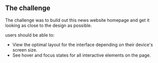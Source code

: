 
## The challenge

The  challenge was to build out this news website homepage and get it looking as close to the design as possible.

users should be able to:

- View the optimal layout for the interface depending on their device's screen size.
- See hover and focus states for all interactive elements on the page.



